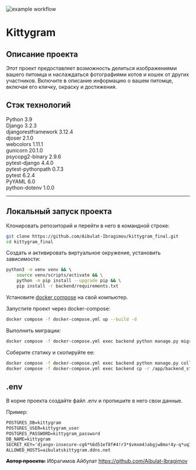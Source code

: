 ![example workflow](https://github.com/Aibulat-Ibragimov/kittygram_final/actions/workflows/main.yml/badge.svg)
# Kittygram
## **Описание проекта**

Этот проект предоставляет возможность делиться изображениями вашего питомца и наслаждаться фотографиями котов и кошек от других участников.
Включите в описание информацию о вашем питомце, включая его кличку, окраску и достижения.

## **Стэк технологий**

Python 3.9 <br>
Django 3.2.3 <br>
djangorestframework 3.12.4 <br>
djoser 2.1.0 <br>
webcolors 1.11.1 <br>
gunicorn 20.1.0 <br>
psycopg2-binary 2.9.6 <br>
pytest-django 4.4.0 <br>
pytest-pythonpath 0.7.3 <br>
pytest 6.2.4 <br>
PyYAML 6.0 <br>
python-dotenv 1.0.0 <br>

---


## Локальный запуск проекта

Клонировать репозиторий и перейти в него в командной строке:

```bash
git clone https://github.com/Aibulat-Ibragimov/kittygram_final.git
cd kittygram_final
```

Cоздать и активировать виртуальное окружение, установить зависимости:

```bash
python3 -m venv venv && \ 
    source venv/scripts/activate && \
    python -m pip install --upgrade pip && \
    pip install -r backend/requirements.txt
```

Установите [docker compose](https://www.docker.com/) на свой компьютер.

Запустите проект через docker-compose:

```bash
docker compose -f docker-compose.yml up --build -d
```

Выполнить миграции:

```bash
docker compose -f docker-compose.yml exec backend python manage.py migrate
```

Соберите статику и скопируйте ее:

```bash
docker compose -f docker-compose.yml exec backend python manage.py collectstatic  && \
docker compose -f docker-compose.yml exec backend cp -r /app/backend_static/. /backend_static/static/
```

## .env

В корне проекта создайте файл .env и пропишите в него свои данные.

Пример:

```apache
POSTGRES_DB=kittygram
POSTGRES_USER=kittygram_user
POSTGRES_PASSWORD=kittygram_password
DB_NAME=kittygram
SECRET_KEY='django-insecure-cg6*%6d51ef8f#4!r3*$vmxm4)abgjw8mo!4y-q*uq1!4$-89$'
ALLOWED_HOSTS=aibulatskittygram.ddns.net
```

**~~Автор проекта:~~** Ибрагимов Айбулат https://github.com/Aibulat-Ibragimov
